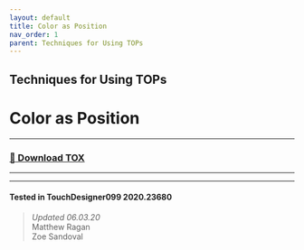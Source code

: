 ```yaml
---
layout: default
title: Color as Position
nav_order: 1
parent: Techniques for Using TOPs
---
```


## Techniques for Using TOPs
# Color as Position

----

### [:floppy_disk: Download TOX](https://github.com/mir-lab/touchdesigner-instancing-examples-code/raw/main/tox/005-using-tops/container_color_as_pos.tox)

----


---

#### Tested in TouchDesigner099 2020.23680 
>*Updated 06.03.20*  
Matthew Ragan  
Zoe Sandoval   